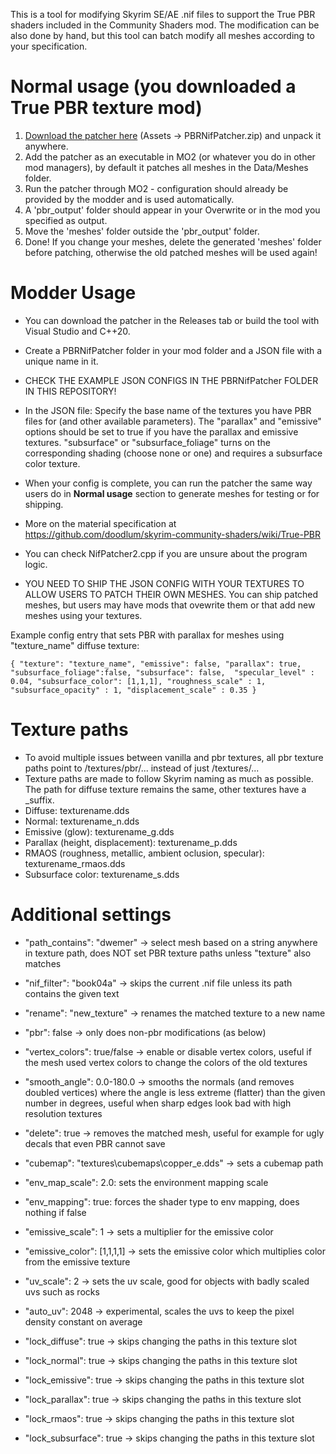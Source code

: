 This is a tool for modifying Skyrim SE/AE .nif files to support the True PBR shaders included in the Community Shaders mod. The modification can be also done by hand, but this tool can batch modify all meshes according to your specification.

# Normal usage (you downloaded a True PBR texture mod)
1. [Download the patcher here](https://github.com/ThePagi/PBRNifPatcher/releases) (Assets ->  PBRNifPatcher.zip) and unpack it anywhere.
2. Add the patcher as an executable in MO2 (or whatever you do in other mod managers), by default it patches all meshes in the Data/Meshes folder.
3. Run the patcher through MO2 - configuration should already be provided by the modder and is used automatically.
4. A 'pbr_output' folder should appear in your Overwrite or in the mod you specified as output.
5. Move the 'meshes' folder outside the 'pbr_output' folder.
6. Done! If you change your meshes, delete the generated 'meshes' folder before patching, otherwise the old patched meshes will be used again!

# Modder Usage
* You can download the patcher in the Releases tab or build the tool with Visual Studio and C++20.
* Create a PBRNifPatcher folder in your mod folder and a JSON file with a unique name in it.
* CHECK THE EXAMPLE JSON CONFIGS IN THE PBRNifPatcher FOLDER IN THIS REPOSITORY!
* In the JSON file: Specify the base name of the textures you have PBR files for (and other available parameters). The "parallax" and "emissive" options should be set to true if you have the parallax and emissive textures. "subsurface" or "subsurface_foliage" turns on the corresponding shading (choose none or one) and requires a subsurface color texture.
* When your config is complete, you can run the patcher the same way users do in **Normal usage** section to generate meshes for testing or for shipping.
 
* More on the material specification at https://github.com/doodlum/skyrim-community-shaders/wiki/True-PBR
* You can check NifPatcher2.cpp if you are unsure about the program logic. 
* YOU NEED TO SHIP THE JSON CONFIG WITH YOUR TEXTURES TO ALLOW USERS TO PATCH THEIR OWN MESHES. You can ship patched meshes, but users may have mods that ovewrite them or that add new meshes using your textures.

Example config entry that sets PBR with parallax for meshes using "texture_name" diffuse texture:

 `{
  "texture": "texture_name", "emissive": false, "parallax": true, "subsurface_foliage":false, "subsurface": false,  "specular_level" : 0.04, "subsurface_color": [1,1,1], "roughness_scale" : 1, "subsurface_opacity" : 1, "displacement_scale" : 0.35
 }`

# Texture paths
* To avoid multiple issues between vanilla and pbr textures, all pbr texture paths point to /textures/pbr/... instead of just /textures/...
* Texture paths are made to follow Skyrim naming as much as possible. The path for diffuse texture remains the same, other textures have a _suffix.
* Diffuse: texturename.dds
* Normal: texturename_n.dds
* Emissive (glow): texturename_g.dds
* Parallax (height, displacement): texturename_p.dds
* RMAOS (roughness, metallic, ambient oclusion, specular): texturename_rmaos.dds
* Subsurface color: texturename_s.dds

# Additional settings
* "path_contains": "dwemer" -> select mesh based on a string anywhere in texture path, does NOT set PBR texture paths unless "texture" also matches
* "nif_filter": "book04a" -> skips the current .nif file unless its path contains the given text
* "rename": "new_texture" -> renames the matched texture to a new name
* "pbr": false -> only does non-pbr modifications (as below)
* "vertex_colors": true/false -> enable or disable vertex colors, useful if the mesh used vertex colors to change the colors of the old textures
* "smooth_angle": 0.0-180.0 -> smooths the normals (and removes doubled vertices) where the angle is less extreme (flatter) than the given number in degrees, useful when sharp edges look bad with high resolution textures
* "delete": true -> removes the matched mesh, useful for example for ugly decals that even PBR cannot save
* "cubemap": "textures\\cubemaps\\copper_e.dds" -> sets a cubemap path
* "env_map_scale": 2.0: sets the environment mapping scale
* "env_mapping": true: forces the shader type to env mapping, does nothing if false
* "emissive_scale": 1 -> sets a multiplier for the emissive color
* "emissive_color": [1,1,1,1] -> sets the emissive color which multiplies color from the emissive texture
* "uv_scale": 2 -> sets the uv scale, good for objects with badly scaled uvs such as rocks
* "auto_uv": 2048 -> experimental, scales the uvs to keep the pixel density constant on average

* "lock_diffuse": true -> skips changing the paths in this texture slot
* "lock_normal": true -> skips changing the paths in this texture slot
* "lock_emissive": true -> skips changing the paths in this texture slot
* "lock_parallax": true -> skips changing the paths in this texture slot
* "lock_rmaos": true -> skips changing the paths in this texture slot
* "lock_subsurface": true -> skips changing the paths in this texture slot
